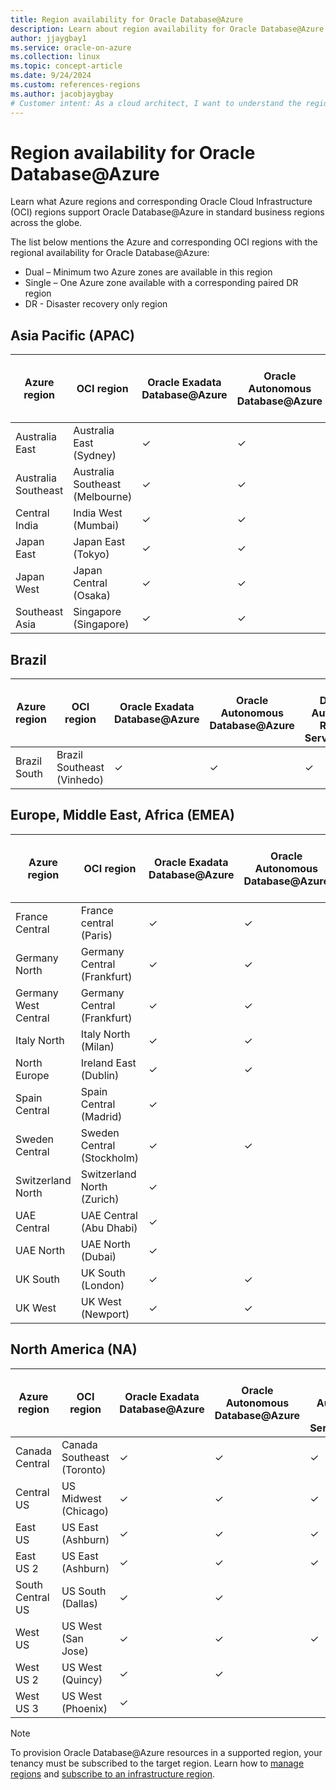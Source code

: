 ```yaml
---
title: Region availability for Oracle Database@Azure
description: Learn about region availability for Oracle Database@Azure.
author: jjaygbay1
ms.service: oracle-on-azure
ms.collection: linux
ms.topic: concept-article
ms.date: 9/24/2024
ms.custom: references-regions
ms.author: jacobjaygbay
# Customer intent: As a cloud architect, I want to understand the regional availability of Oracle Database services on Azure, so that I can plan the deployment of these databases in the appropriate locations for optimal performance and disaster recovery.
---
```


# Region availability for Oracle Database@Azure

Learn what Azure regions and corresponding Oracle Cloud Infrastructure (OCI) regions support Oracle Database@Azure in standard business regions across the globe.

The list below mentions the Azure and corresponding OCI regions with the regional availability for Oracle Database@Azure:

- Dual – Minimum two Azure zones are available in this region
- Single – One Azure zone available with a corresponding paired DR region
- DR - Disaster recovery only region

## Asia Pacific (APAC)

| Azure region   | OCI region   | Oracle Exadata Database@Azure | Oracle Autonomous Database@Azure | Oracle Database Autonomous Recovery Service@Azure | Exadata Database Service on Exascale Infrastructure@Azure | BaseDB | Golden Gate | Regional Availability |
| -------------- | ----------------------- | ----------------------------- | -------------------------------- | -------- |---------|---------|---------|-----|
| Australia East | Australia East (Sydney) | ✓         | ✓      | ✓ | ✓ | Preview available | |  Dual   |
| Australia Southeast | Australia Southeast (Melbourne) | ✓        | ✓ | | |  | |   Single   |
| Central India | India West (Mumbai) | ✓  | ✓ | | | | |   Single   |
| Japan East | Japan East (Tokyo) | ✓         | ✓  | ✓ | ✓ |Preview available | ✓ |   Dual   |
| Japan West | Japan Central (Osaka) | ✓  | ✓ | | | | |   Single   |
| Southeast Asia |Singapore (Singapore) | ✓         | ✓      | ✓ | ✓ | | ✓ |  Dual   |



## Brazil

| Azure region | OCI region                 | Oracle Exadata Database@Azure | Oracle Autonomous Database@Azure | Oracle Database Autonomous Recovery Service@Azure | Exadata Database Service on Exascale Infrastructure@Azure | BaseDB | Golden Gate | Regional Availability |
| ------------ | -------------------------- | ----------------------------- | -------------------------------- | ------------------------------------------------- | --------------------------------------------------------- | ------ | --------------------- |-------|
| Brazil South | Brazil Southeast (Vinhedo) | ✓                             | ✓                                | ✓                                                 | ✓                                                         |    |    | Dual                  |

## Europe, Middle East, Africa (EMEA)

|Azure region |OCI region  | Oracle Exadata Database@Azure | Oracle Autonomous Database@Azure | Oracle Database Autonomous Recovery Service@Azure| Exadata Database Service on Exascale Infrastructure@Azure | BaseDB | Golden Gate | Regional Availability |
|------------|--|--------------------------|------------------------------| ------| ---- | ---- |----|-------|
| France Central       |France central (Paris) | ✓   | ✓ | ✓ | ✓ | | |  Dual |
| Germany North |Germany Central (Frankfurt) | ✓  | ✓ | | | | |   Single    |
| Germany West Central |Germany Central (Frankfurt) |  ✓  | ✓ | ✓ | ✓ | ✓ | | Dual |
| Italy North          | Italy North (Milan)   | ✓   | ✓   | ✓ |  ✓ | ✓ | ✓ | Dual |
| North Europe | Ireland East (Dublin) | ✓  | ✓ |   | | | |   Single   |
| Spain Central | 	Spain Central (Madrid) | ✓  | | | | | |   Dual    |
| Sweden Central | 	Sweden Central (Stockholm) | ✓  | ✓ | | | | |   Dual    |
| Switzerland North | Switzerland North (Zurich) | ✓  |  | | | | |   Single    |
| UAE Central | UAE Central (Abu Dhabi) | ✓  | | | | | |   Single    |
| UAE North | UAE North (Dubai) | ✓  | | | | | |   Dual    |
| UK South| UK South (London)   | ✓   | ✓   | ✓ | ✓ | ✓ | | Dual|
| UK West | UK West (Newport)	   | ✓   | ✓  | | ✓ | ✓ |  | Single |


## North America (NA)

| Azure region     | OCI region                 | Oracle Exadata Database@Azure | Oracle Autonomous Database@Azure | Oracle Database Autonomous Recovery Service@Azure | Exadata Database Service on Exascale Infrastructure@Azure | BaseDB     | Golden Gate  | Regional Availability |
| ---------------- | -------------------------- | ----------------------------- | -------------------------------- | ------------------------------------------------- | --------------------------------------------------------- | ----------------- | --------------------- |---------|
| Canada Central   | Canada Southeast (Toronto) | ✓      | ✓   |  ✓  | ✓   | ✓ |  |  Dual |
| Central US       | US Midwest (Chicago)       | ✓       | ✓      | ✓    |  ✓   |    |      | Dual    |
| East US          | US East (Ashburn)          | ✓     | ✓      | ✓      | ✓     | ✓ | ✓ | Dual|
| East US 2        | US East (Ashburn)          | ✓    | ✓         | ✓       |  ✓   |   |  | Dual     |
| South Central US | US South (Dallas)   | ✓     |  ✓        |           |    |   |   | Dual |
| West US          | US West (San Jose)    | ✓    | ✓      | ✓     |     | ✓ |  | Single   |
| West US 2        | US West (Quincy)  | ✓    |   ✓  |     |     |  |  | Single |
| West US 3        | US West (Phoenix)   | ✓   |   |     |    |  |  | Single   |


> [!NOTE]
> To provision Oracle Database@Azure resources in a supported region, your tenancy must be subscribed to the target region. Learn how to [manage regions](https://docs.oracle.com/iaas/Content/Identity/regions/managingregions.htm#Managing_Regions) and [subscribe to an infrastructure region](https://docs.oracle.com/iaas/Content/Identity/regions/To_subscribe_to_an_infrastructure_region.htm#subscribe).
